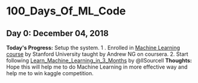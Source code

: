 # 100_Days_Of_ML_Code
## Day 0: December 04, 2018

**Today's Progress:** Setup the system.
1 . Enrolled in [Machine Learning course](https://www.coursera.org/learn/machine-learning/home/info) by Stanford University taught by Andrew NG on coursera.
2. Start following [Learn_Machine_Learning_in_3_Months](https://github.com/llSourcell/Learn_Machine_Learning_in_3_Months) by @llSourcell
**Thoughts:** Hope this will help me to do Machine Learning in more effective way and help me to win kaggle competition.
